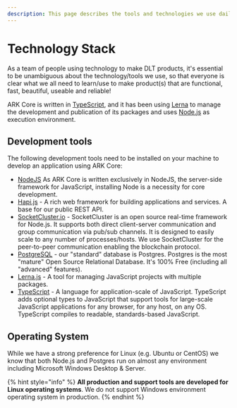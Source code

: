 ```yaml
---
description: This page describes the tools and technologies we use daily
---
```


# Technology Stack

As a team of people using technology to make DLT products, it's essential to be unambiguous about the technology/tools we use, so that everyone is clear what we all need to learn/use to make product\(s\) that are functional, fast, beautiful, useable and reliable!

ARK Core is written in [TypeScript](https://github.com/microsoft/typescript), and it has been using [Lerna](https://github.com/lerna/lerna) to manage the development and publication of its packages and uses [Node.js](https://nodejs.org) as execution environment. 

## Development tools 

The following development tools need to be installed on your machine to develop an application using ARK Core:

* [NodeJS](https://nodejs.org/en/) As ARK Core is written exclusively in NodeJS, the server-side framework for JavaScript, installing Node is a necessity for core development.
* [Hapi.js](https://hapi.dev/) - A rich web framework for building applications and services. A base for our public REST API.
* [SocketCluster.io](https://socketcluster.io/#!/) - SocketCluster is an open source real-time framework for Node.js. It supports both direct client-server communication and group communication via pub/sub channels. It is designed to easily scale to any number of processes/hosts. We use SocketCluster for the peer-to-peer communication enabling the blockchain protocol.
* [PostgreSQL](https://www.postgresql.org/) - our "standard" database is Postgres. Postgres is the most "mature" Open Source Relational Database. It's 100% Free \(including all "advanced" features\).
* [Lerna.js](https://lerna.js.org/) - A tool for managing JavaScript projects with multiple packages.
* [TypeScript](https://github.com/microsoft/typescript) -  A language for application-scale of JavaScript. TypeScript adds optional types to JavaScript that support tools for large-scale JavaScript applications for any browser, for any host, on any OS. TypeScript compiles to readable, standards-based JavaScript.

## Operating System

While we have a strong preference for Linux \(e.g. Ubuntu or CentOS\)  we know that both Node.js and Postgres run on almost any environment including Microsoft Windows Desktop & Server. 

{% hint style="info" %}
**All production and support tools are developed for Linux operating systems**. We do not support Windows environment operating system in production.
{% endhint %}

